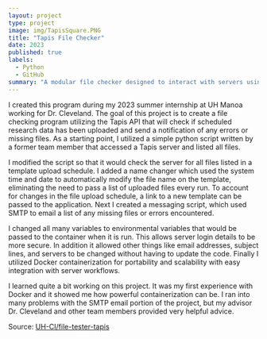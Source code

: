 ```yaml
---
layout: project
type: project
image: img/TapisSquare.PNG
title: "Tapis File Checker"
date: 2023
published: true
labels:
  - Python
  - GitHub
summary: "A modular file checker designed to interact with servers using Tapis framework. It is intended to be run in a server workflow to ensure that scheduled automated uploads have occurred."
---
```


I created this program during my 2023 summer internship at UH Manoa working for Dr. Cleveland. The goal of this project is to create a file checking program utilizing the Tapis API that will check if scheduled research data has been uploaded and send a notification of any errors or missing files. As a starting point, I utilized a simple python script written by a former team member that accessed a Tapis server and listed all files. 

I modified the script so that it would check the server for all files listed in a template upload schedule. I added a name changer which used the system time and date to automatically modify the file name on the template, eliminating the need to pass a list of uploaded files every run. To account for changes in the file upload schedule, a link to a new template can be passed to the application. Next I created a messaging script, which used SMTP to email a list of any missing files or errors encountered. 

I changed all many variables to environmental variables that would be passed to the container when it is run. This allows server login details to be more secure. In addition it allowed other things like email addresses, subject lines, and servers to be changed without having to update the code. Finally I utilized Docker containerization for portability and scalability with easy integration with server workflows.

I learned quite a bit working on this project. It was my first experience with Docker and it showed me how powerful containerization can be. I ran into many problems with the SMTP email portion of the project, but my advisor Dr. Cleveland and other team members provided very helpful advice.


Source: <a href="[https://github.com/UH-CI/file-tester-tapis]"><i class="large github icon "></i>UH-CI/file-tester-tapis</a>
